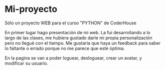 # Mi-proyecto
Sólo un proyecto WEB para el curso "PYTHON" de CoderHouse

En primer lugar hago presentación de mi web. La fui desarrollando a lo largo de las clases, me hubiera gustado darle mi propia personalización pero no llegué con el tiempo. Me gustaría que haya un feedback para saber lo faltante o errado porque no me parece que esté óptima.

En la pagina se van a poder loguear, desloguear, crear un avatar, y modificar su usuario.
